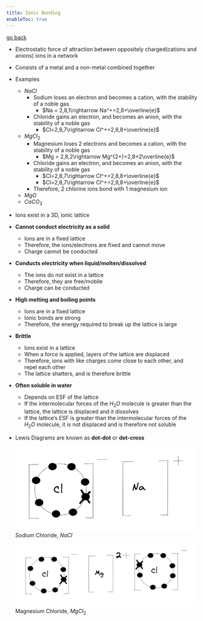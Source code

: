 ```yaml
---
title: Ionic Bonding
enableToc: true
---
```


[go back](Subjects/Chemistry.md)

-   Electrostatic force of attraction between oppositely charged(cations and anions) ions in a network
    
-   Consists of a metal and a non-metal combined together
    
-   Examples
    
    -   $NaCl$
        -   Sodium loses an electron and becomes a cation, with the stability of a noble gas
            -   $Na = 2,8,1\rightarrow Na^+=2,8+\overline{e}$
        -   Chloride gains an electron, and becomes an anion, with the stability of a noble gas
            -   $Cl=2,8,7\rightarrow Cl^+=2,8,8+\overline{e}$
    -   $MgCl_2$
        -   Magnesium loses 2 electrons and becomes a cation, with the stability of a noble gas
            -   $Mg = 2,8,2\rightarrow Mg^{2+}=2,8+2\overline{e}$
        -   Chloride gains an electron, and becomes an anion, with the stability of a noble gas
            -   $Cl=2,8,7\rightarrow Cl^+=2,8,8+\overline{e}$
            -   $Cl=2,8,7\rightarrow Cl^+=2,8,8+\overline{e}$
        -   Therefore, 2 chlorine ions bond with 1 magnesium ion
    -   $MgO$
    -   $CaCO_3$
-   Ions exist in a 3D, ionic lattice
    
-   **Cannot conduct electricity as a solid**
    
    -   Ions are in a fixed lattice
    -   Therefore, the ions/electrons are fixed and cannot move
    -   Charge cannot be conducted
-   **Conducts electricity when liquid/molten/dissolved**
    
    -   The ions do not exist in a lattice
    -   Therefore, they are free/mobile
    -   Charge can be conducted
-   ********************************High melting and boiling points********************************
    
    -   Ions are in a fixed lattice
    -   Ionic bonds are strong
    -   Therefore, the energy required to break up the lattice is large
-   ********************Brittle********************
    
    -   Ions exist in a lattice
    -   When a force is applied, layers of the lattice are displaced
    -   Therefore, ions with like charges come close to each other, and repel each other
    -   The lattice shatters, and is therefore brittle
-   ****Often soluble in water****
    
    -   Depends on ESF of the lattice
    -   If the intermolecular forces of the $H_2O$ molecule is greater than the lattice, the lattice is displaced and it dissolves
    -   If the lattice’s ESF is greater than the intermolecular forces of the $H_2O$ molecule, it is not displaced and is therefore not soluble
-   Lewis Diagrams are known as **dot-dot** or **dot-cross**
    
   
    ![](Images/nacl.png)
    Sodium Chloride, $NaCl$
   
    ![](Images/mgcl2.png)
    Magnesium Chloride, $MgCl_2$